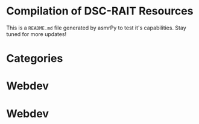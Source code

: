 


Compilation of DSC-RAIT Resources
=================================
This is a ``README.md`` file generated by asmrPy to test it's capabilities. Stay tuned for more updates!
# Categories



# Webdev

# Webdev
